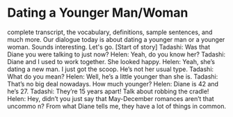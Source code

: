 # Dating a Younger Man/Woman

complete transcript, the vocabulary, definitions, sample sentences, and much more.  Our dialogue today is about dating a younger man or a younger woman.  Sounds interesting.  Let's go.  [Start of story]  Tadashi:  Was that Diane you were talking to just now?  Helen:  Yeah, do you know her?    Tadashi:  Diane and I used to work together.  She looked happy.  Helen:  Yeah, she’s dating a new man.  I just got the scoop.  He’s not her usual type.  Tadashi:  What do you mean?  Helen:  Well, he’s a little younger than she is.  Tadashi:  That’s no big deal nowadays.  How much younger?  Helen:  Diane is 42 and he’s 27.  Tadashi:  They’re 15 years apart!  Talk about robbing the cradle!    Helen:  Hey, didn’t you just say that May-December romances aren’t that uncommo n?  From what Diane tells me, they have a lot of things in common. 